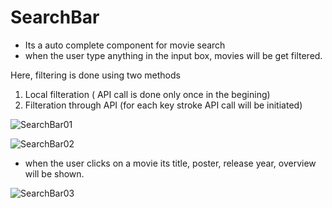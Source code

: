 # SearchBar
* Its a auto complete component for movie search
* when the user type anything in the input box, movies will be get filtered.


Here, filtering is done using two methods
1. Local filteration ( API call is done only once in the begining)
2. Filteration through API (for each key stroke API call will be initiated)


![SearchBar01](https://github.com/aswintrikkur/SearchBar/assets/125629462/04c14b9f-c7c5-495d-959e-f1fb60ddfe3c)

![SearchBar02](https://github.com/aswintrikkur/SearchBar/assets/125629462/e26248de-2faa-4840-bb7d-91aa202f6814)

* when the user clicks on a movie its title, poster, release year, overview will be shown.

![SearchBar03](https://github.com/aswintrikkur/SearchBar/assets/125629462/d390662e-ccb4-49e7-8095-8c0a0fae2ac2)

